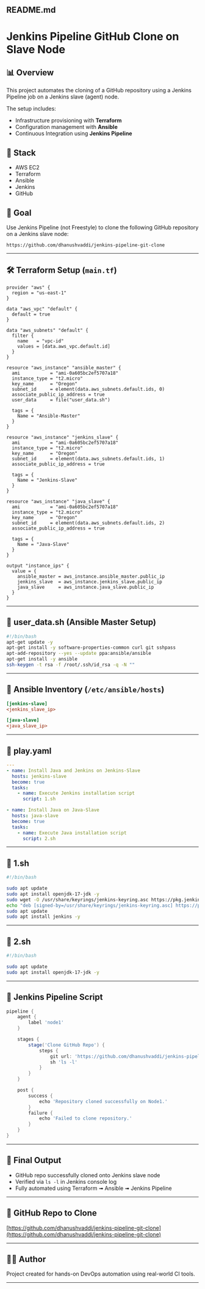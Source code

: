 ## README.md

# Jenkins Pipeline GitHub Clone on Slave Node

## 📊 Overview

This project automates the cloning of a GitHub repository using a Jenkins Pipeline job on a Jenkins slave (agent) node.

The setup includes:

* Infrastructure provisioning with **Terraform**
* Configuration management with **Ansible**
* Continuous Integration using **Jenkins Pipeline**

## 💼 Stack

* AWS EC2
* Terraform
* Ansible
* Jenkins
* GitHub

## 🚀 Goal

Use Jenkins Pipeline (not Freestyle) to clone the following GitHub repository on a Jenkins slave node:

```
https://github.com/dhanushvaddi/jenkins-pipeline-git-clone
```

---

## 🛠️ Terraform Setup (`main.tf`)

```hcl
provider "aws" {
  region = "us-east-1"
}

data "aws_vpc" "default" {
  default = true
}

data "aws_subnets" "default" {
  filter {
    name   = "vpc-id"
    values = [data.aws_vpc.default.id]
  }
}

resource "aws_instance" "ansible_master" {
  ami           = "ami-0a605bc2ef5707a18"
  instance_type = "t2.micro"
  key_name      = "Oregon"
  subnet_id     = element(data.aws_subnets.default.ids, 0)
  associate_public_ip_address = true
  user_data     = file("user_data.sh")

  tags = {
    Name = "Ansible-Master"
  }
}

resource "aws_instance" "jenkins_slave" {
  ami           = "ami-0a605bc2ef5707a18"
  instance_type = "t2.micro"
  key_name      = "Oregon"
  subnet_id     = element(data.aws_subnets.default.ids, 1)
  associate_public_ip_address = true

  tags = {
    Name = "Jenkins-Slave"
  }
}

resource "aws_instance" "java_slave" {
  ami           = "ami-0a605bc2ef5707a18"
  instance_type = "t2.micro"
  key_name      = "Oregon"
  subnet_id     = element(data.aws_subnets.default.ids, 2)
  associate_public_ip_address = true

  tags = {
    Name = "Java-Slave"
  }
}

output "instance_ips" {
  value = {
    ansible_master = aws_instance.ansible_master.public_ip
    jenkins_slave  = aws_instance.jenkins_slave.public_ip
    java_slave     = aws_instance.java_slave.public_ip
  }
}
```

---

## 🔧 user\_data.sh (Ansible Master Setup)

```bash
#!/bin/bash
apt-get update -y
apt-get install -y software-properties-common curl git sshpass
apt-add-repository --yes --update ppa:ansible/ansible
apt-get install -y ansible
ssh-keygen -t rsa -f /root/.ssh/id_rsa -q -N ""
```

---

## 📃 Ansible Inventory (`/etc/ansible/hosts`)

```ini
[jenkins-slave]
<jenkins_slave_ip>

[java-slave]
<java_slave_ip>
```

---

## 📄 play.yaml

```yaml
---
- name: Install Java and Jenkins on Jenkins-Slave
  hosts: jenkins-slave
  become: true
  tasks:
    - name: Execute Jenkins installation script
      script: 1.sh

- name: Install Java on Java-Slave
  hosts: java-slave
  become: true
  tasks:
    - name: Execute Java installation script
      script: 2.sh
```

---

## 🔢 1.sh

```bash
#!/bin/bash

sudo apt update
sudo apt install openjdk-17-jdk -y
sudo wget -O /usr/share/keyrings/jenkins-keyring.asc https://pkg.jenkins.io/debian-stable/jenkins.io-2023.key
echo "deb [signed-by=/usr/share/keyrings/jenkins-keyring.asc] https://pkg.jenkins.io/debian-stable binary/" | sudo tee /etc/apt/sources.list.d/jenkins.list > /dev/null
sudo apt update
sudo apt install jenkins -y
```

---

## 🔢 2.sh

```bash
#!/bin/bash

sudo apt update
sudo apt install openjdk-17-jdk -y
```

---

## 📅 Jenkins Pipeline Script

```groovy
pipeline {
    agent {
        label 'node1'
    }

    stages {
        stage('Clone GitHub Repo') {
            steps {
                git url: 'https://github.com/dhanushvaddi/jenkins-pipeline-git-clone', branch: 'main'
                sh 'ls -l'
            }
        }
    }

    post {
        success {
            echo 'Repository cloned successfully on Node1.'
        }
        failure {
            echo 'Failed to clone repository.'
        }
    }
}
```

---

## 🚀 Final Output

* GitHub repo successfully cloned onto Jenkins slave node
* Verified via `ls -l` in Jenkins console log
* Fully automated using Terraform ➟ Ansible ➟ Jenkins Pipeline

---

## 🔗 GitHub Repo to Clone

[https://github.com/dhanushvaddi/jenkins-pipeline-git-clone](https://github.com/dhanushvaddi/jenkins-pipeline-git-clone)

---

## 👨‍💻 Author

Project created for hands-on DevOps automation using real-world CI tools.

---
